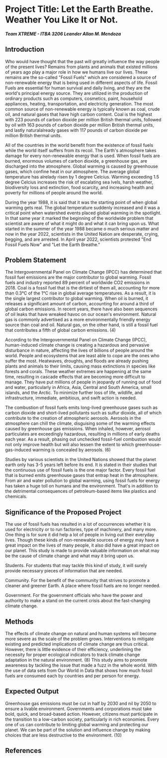 # Project Title: Let the Earth Breathe. Weather You Like It or Not.

##### Team XTREME - ITBA 3206 Leander Allan M. Mendoza

## Introduction
Who would have thought that the past will greatly influence the way people of the present lives? Remains from plants and animals that existed millions of years ago play a major role in how we humans live our lives. These remains are the so-called "Fossil Fuels" which are considered a source of non-renewable energy that is being used in different aspects of life. Fossil Fuels are essential for human survival and daily living, and they are the world's principal energy source. They are utilized in the production of ordinary products such as computers, cosmetics, paint, household appliances, heating, transportation, and electricity generation. The most common source of non-renewable energy is typically known as coal, crude oil, and natural gases that have high carbon content. Coal is the highest with 223 pounds of carbon dioxide per million British thermal units, followed by oil with 163 pounds of carbon dioxide per million British thermal units, and lastly naturalalready gases with 117 pounds of carbon dioxide per million British thermal units.

All of the countries in the world benefit from the existence of fossil fuels while the world itself suffers from its recoil. The Earth's atmosphere takes damage for every non-renewable energy that is used. When fossil fuels are burned, enormous volumes of carbon dioxide, a greenhouse gas, are discharged into the atmosphere. Global warming is caused by greenhouse gases, which confine heat in our atmosphere. The average global temperature has alrelady risen by 1 degree Celcius. Warming exceeding 1.5 degree Celcius increases the risk of escalating sea lvels, harsh weather, biodiversity loss and extinction, food scarcity, and increasing health and poverty for millions of people around the world.

During the year 1988, it is said that it was the starting point of when global warming gets real. The global temperature suddenly increased and it was a critical point when watershed events placed global warming in the spotlight. In that same year it marked the beginning of the worldwide problem that scientist are aware of what it might do and what it can bring upon us. What started in the summer of the year 1988 became o much serious matter and now in the year 2022, scientists in the United Nation are desperate, crying, begging, and are arrested. In April year 2022, scientists protested "End Fossil Fuels Now" and "Let the Earth Breathe."

## Problem Statement
The Intergovernmental Panel on Climate Change (IPCC) has determined that fossil fuel emissions are the major contributor to global warming. Fossil fuels and industry reported 89 percent of worldwide CO2 emissions in 2018. Coal is a fossil fuel that is the dirtiest of them all, accounting for more than 0.3°C of the 1°C rise in global average temperatures. As a result, it is the single largest contributor to global warming. When oil is burned, it releases a significant amount of carbon, accounting for around a third of global carbon emissions. In recent years, there have also been sequences of oil leaks that have wreaked havoc on our ocean's environment. Natural gas is commonly advertised as a more environmentally friendly energy source than coal and oil. Natural gas, on the other hand, is still a fossil fuel that contributes a fifth of global carbon emissions.  (4)

According to the Intergovernmental Panel on Climate Change (IPCC), human-induced climate change is creating a hazardous and pervasive disturbance in nature, affecting the lives of billions of people around the world. People and ecosystems that are least able to cope are the ones who suffer the most. Heatwaves, droughts, and floods are already pushing plants and animals to their limits, causing mass extinctions in species like forests and corals. These weather extremes are happening at the same time, resulting in cascade effects that are becoming more difficult to manage. They have put millions of people in jeopardy of running out of food and water, particularly in Africa, Asia, Central and South America, small islands, and the Arctic. To minimize further loss of life, wildlife, and infrastructure, immediate, ambitious, and swift action is needed.

The combustion of fossil fuels emits long-lived greenhouse gases such as carbon dioxide and short-lived pollutants such as sulfur dioxide, all of which contribute to the creation of atmospheric aerosols. Aerosols in the atmosphere can chill the climate, disguising some of the warming effects caused by greenhouse gas emissions. When inhaled, however, aerosol particulates are exceedingly hazardous, resulting in millions of early deaths each year. As a result, phasing out unchecked fossil-fuel combustion would not only improve health but will also lessen the extent to which greenhouse-gas-induced warming is concealed by aerosols. (6)

Studies by various scientists in the United Nations showed that the planet earth only has 3-5 years left before its end. It is stated in their studies that the continuous use of fossil fuels is the one major factor. Every fossil fuel that is burned emits greenhouse gases that entrap heat in the atmosphere. From air and water pollution to global warming, using fossil fuels for energy has taken a huge toll on humans and the environment. That's in addition to the detrimental consequences of petroleum-based items like plastics and chemicals.


## Significance of the Proposed Project

The use of fossil fuels has resulted in a lot of occurrences whether it is used for electricity or to run factories, type of machinery, and many more. One thing is for sure it did help a lot of people in living out their everyday lives. Though these kinds of non-renewable sources of energy may have a great impact on the lives of many people, it also did have a great impact on our planet.  This study is made to provide valuable information on what may be the cause of climate change and what may it bring upon us. 

Students. For students that may tackle this kind of study, it will surely provide necessary pieces of information that are needed. 

Community. For the benefit of the community that strives to promote a cleaner and greener Earth. A place where fossil fuels are no longer needed.

Government. For the government officials who have the power and authority to make a stand on the current crisis about the fast-changing climate change.

## Methods

The effects of climate change on natural and human systems will become more severe as the scale of the problem grows. Interventions to mitigate existing and predicted implications of climate change are thus critical. However, there is little evidence of their efficiency, underlining the necessity for proper ecological indicators to track climate change adaptation in the natural environment. (8) This study aims to promote awareness by tackling the issue that made a fuzz in the whole world. With the use of data sets from Our World in Data that shows how much fossil fuels are consumed each by countries and per person for energy.

## Expected Output

Greenhouse gas emissions must be cut in half by 2030 and nil by 2050 to ensure a livable environment. Governments and corporations must take bold, quick, and broad-based action. However, citizens must participate in the transition to a low-carbon society, particularly in rich economies. Every one of us can contribute to limiting global warming and protecting our planet. We can be part of the solution and influence change by making choices that are less destructive to the environment. (10)

## References


